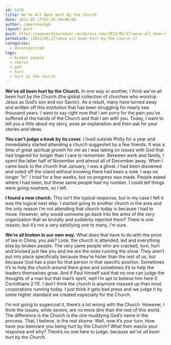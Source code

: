 ```yaml
---
id: 1479
title: We’ve All Been Hurt By the Church
date: 2012-05-17T07:45:39+00:00
author: cameroneshgh
layout: post
guid: https://waywardjourneyer.wordpress.com/2012/05/17/weve-all-been-hurt-by-the-church-2/
permalink: /2012/05/17/weve-all-been-hurt-by-the-church-2/
categories:
  - Uncategorized
tags:
  - broken people
  - church
  - god
  - hurt
  - hurt by the church
---
```

**We’ve all been hurt by the Church.** In one way or another, I think we’ve all been hurt by the Church (the global collection of churches who worship Jesus as God’s son and our Savior). As a result, many have turned away and written off this institution that has been struggling for nearly two thousand years. I want to say right now that I am sorry for the pain you’ve suffered at the hands of the Church and that I am with you. Today, I want to tell you a little about my story, pose an explanation and then ask for your stories and ideas.

**You can’t judge a book by its cover.** I lived outside Philly for a year and immediately started attending a church suggested by a few friends. It was a time of great spiritual growth for me as I was taking on issues with God that had lingered for longer than I care to remember. Between work and family, I spent the latter half of November and almost all of December away. When I came back to the church that January, I was a ghost. I had been disowned and voted off the island without knowing there had been a vote. I was no longer “in”. I tried for a few weeks, but no progress was made. People asked where I had been, but these same people had my number. I could tell things were going nowhere, so I left.

**I found a new church.** This isn’t the typical response, but in my case I felt it was the logical next step. I started going to another church in the area and the only reason I’m not attending that church today is because I had to move. However, why would someone go back into the arms of the very organization that so brutally and suddenly rejected them? There is one reason, but it’s not a very satisfying one to many, I’m sure.

**We’re all broken in our own way.** What does that have to do with the price of tea in China, you ask? Look, the church is attended, led and everything else by broken people. The very same people who are cracked, torn, hurt and bruised just like you and me are the ones running the show. They aren’t put into place specifically because they’re holier than the rest of us, but because God has a plan for that person in that specific position. Sometimes it’s to help the church around them grow and sometimes it’s to help the leaders themselves grow. And if Paul himself said that no one can judge the thoughts of a man but that man’s spirit, well I’m apt to believe him here (I Corinthians 2:11). I don’t think the church is anymore messed up than most corporations running today. I just think it gets bad press and we judge it by some higher standard we created especially for the Church.

I’m not going to sugarcoat it, there’s a lot wrong with the Church. However, I think the issues, while severe, are no more dire than the rest of this world. The difference is the Church is the one muddying God’s name in the process. That, I believe, is the real shame. Well, now it’s your turn. How have you been/are you being hurt by the Church? What then was/is your response and why? There’s no one here to judge, because _we’ve all been hurt by the Church_.